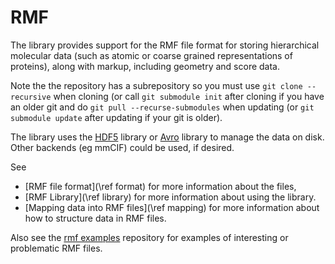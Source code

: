# RMF #

The library provides support for the RMF file format for
storing hierarchical molecular data (such as atomic or coarse grained
representations of proteins), along with markup, including geometry
and score data.

Note the the repository has a subrepository so you must use
`git clone --recursive` when cloning (or call `git submodule init`
after cloning if you have an older git and do
`git pull --recurse-submodules` when updating (or
`git submodule update` after updating if your git is older).

The library uses the [HDF5](http://www.hdf5.org) library or
[Avro](http://avro.apache.org) library to manage the data on
disk. Other backends (eg mmCIF) could be used, if desired.

See
- [RMF file format](\ref format) for more information about the files,
- [RMF Library](\ref library) for more information about using the library.
- [Mapping data into RMF files](\ref mapping) for more information about how to structure data in RMF files.

Also see the [rmf examples](http://www.github.com/salilab/rmf_examples) repository
for examples of interesting or problematic RMF files.
